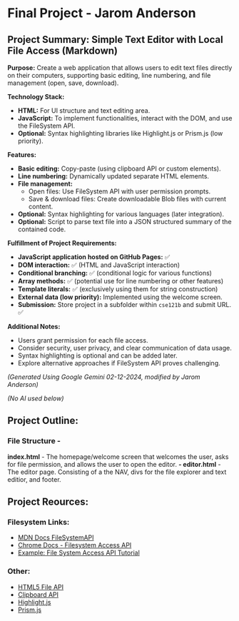 # Final Project - Jarom Anderson

## Project Summary: Simple Text Editor with Local File Access (Markdown)

**Purpose:** Create a web application that allows users to edit text files directly on their computers, supporting basic editing, line numbering, and file management (open, save, download).

**Technology Stack:**

* **HTML:** For UI structure and text editing area.
* **JavaScript:** To implement functionalities, interact with the DOM, and use the FileSystem API.
* **Optional:** Syntax highlighting libraries like Highlight.js or Prism.js (low priority).

**Features:**

* **Basic editing:** Copy-paste (using clipboard API or custom elements).
* **Line numbering:** Dynamically updated separate HTML elements.
* **File management:**
    * Open files: Use FileSystem API with user permission prompts.
    * Save & download files: Create downloadable Blob files with current content.
* **Optional:** Syntax highlighting for various languages (later integration).
* **Optional:** Script to parse text file into a JSON structured summary of the contained code.

**Fulfillment of Project Requirements:**

* **JavaScript application hosted on GitHub Pages:** ✅
* **DOM interaction:** ✅ (HTML and JavaScript interaction)
* **Conditional branching:** ✅ (conditional logic for various functions)
* **Array methods:** ✅ (potential use for line numbering or other features)
* **Template literals:** ✅ (exclusively using them for string construction)
* **External data (low priority):** Implemented using the welcome screen.
* **Submission:** Store project in a subfolder within `cse121b` and submit URL. ✅

**Additional Notes:**

* Users grant permission for each file access.
* Consider security, user privacy, and clear communication of data usage.
* Syntax highlighting is optional and can be added later.
* Explore alternative approaches if FileSystem API proves challenging.


*(Generated Using Google Gemini 02-12-2024, modified by Jarom Anderson)*

*(No AI used below)*

## Project Outline:

### File Structure -
**index.html** - The homepage/welcome screen that welcomes the user, asks for file permission, and allows the user to open the editor.
   **- editor.html** - The editor page. Consisting of a the NAV, divs for the file explorer and text editior, and footer.

## Project Reources:

### Filesystem Links:
 * [MDN Docs FileSystemAPI](https://developer.mozilla.org/en-US/docs/Web/API/File_System_API)
 * [Chrome Docs - Filesystem Access API](https://developer.chrome.com/docs/capabilities/web-apis/file-system-access)
 * [Example: File System Access API Tutorial](https://www.youtube.com/watch?v=8EcBJV0sOSU)

 ### Other:
 * [HTML5 File API](https://developer.mozilla.org/en-US/docs/Web/API/File)
 * [Clipboard API](https://developer.mozilla.org/en-US/docs/Web/API/Clipboard)
 * [Highlight.js](https://highlightjs.org/)
 * [Prism.js](https://prismjs.com/)
